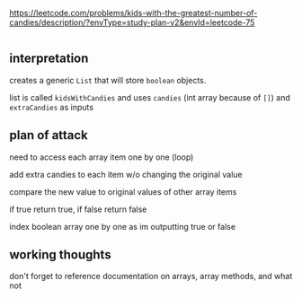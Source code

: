 https://leetcode.com/problems/kids-with-the-greatest-number-of-candies/description/?envType=study-plan-v2&envId=leetcode-75

```
```

## interpretation

creates a generic `List` that will store `boolean` objects. 

list is called `kidsWithCandies` and uses `candies` (int array because of `[]`) and `extraCandies` as inputs


## plan of attack

need to access each array item one by one (loop)

add extra candies to each item w/o changing the original value

compare the new value to original values of other array items 

if true return true, if false return false

index boolean array one by one as im outputting true or false


## working thoughts

don't forget to reference documentation on arrays, array methods, and what not

